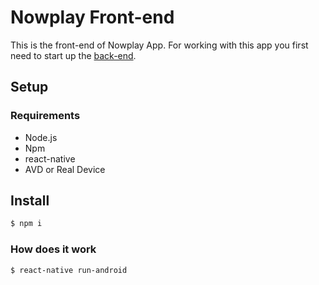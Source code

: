# Nowplay Front-end
This is the front-end of Nowplay App. For working with this app you first need to start up the [back-end](https://github.com/kiano0sh/nowplay-backend).

## Setup

### Requirements
- Node.js
- Npm
- react-native
- AVD or Real Device

## Install

```sh
$ npm i
```
### How does it work
```sh
$ react-native run-android
```